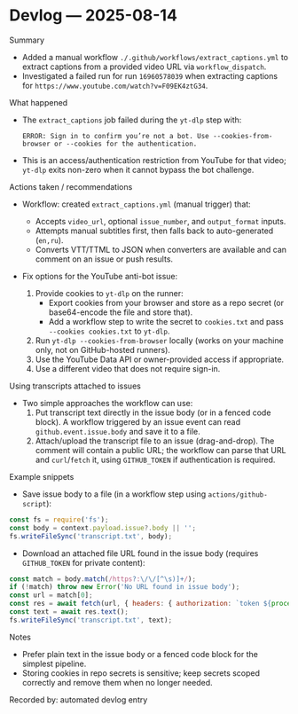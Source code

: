 # Devlog — 2025-08-14

Summary
- Added a manual workflow `./.github/workflows/extract_captions.yml` to extract captions from a provided video URL via `workflow_dispatch`.
- Investigated a failed run for run `16960578039` when extracting captions for `https://www.youtube.com/watch?v=F09EK4ztG34`.

What happened
- The `extract_captions` job failed during the `yt-dlp` step with:

  ```
  ERROR: Sign in to confirm you’re not a bot. Use --cookies-from-browser or --cookies for the authentication.
  ```

- This is an access/authentication restriction from YouTube for that video; `yt-dlp` exits non-zero when it cannot bypass the bot challenge.

Actions taken / recommendations
- Workflow: created `extract_captions.yml` (manual trigger) that:
  - Accepts `video_url`, optional `issue_number`, and `output_format` inputs.
  - Attempts manual subtitles first, then falls back to auto-generated (`en,ru`).
  - Converts VTT/TTML to JSON when converters are available and can comment on an issue or push results.

- Fix options for the YouTube anti-bot issue:
  1. Provide cookies to `yt-dlp` on the runner:
     - Export cookies from your browser and store as a repo secret (or base64-encode the file and store that).
     - Add a workflow step to write the secret to `cookies.txt` and pass `--cookies cookies.txt` to `yt-dlp`.
  2. Run `yt-dlp --cookies-from-browser` locally (works on your machine only, not on GitHub-hosted runners).
  3. Use the YouTube Data API or owner-provided access if appropriate.
  4. Use a different video that does not require sign-in.

Using transcripts attached to issues
- Two simple approaches the workflow can use:
  1. Put transcript text directly in the issue body (or in a fenced code block). A workflow triggered by an issue event can read `github.event.issue.body` and save it to a file.
  2. Attach/upload the transcript file to an issue (drag-and-drop). The comment will contain a public URL; the workflow can parse that URL and `curl`/`fetch` it, using `GITHUB_TOKEN` if authentication is required.

Example snippets
- Save issue body to a file (in a workflow step using `actions/github-script`):

```js
const fs = require('fs');
const body = context.payload.issue?.body || '';
fs.writeFileSync('transcript.txt', body);
```

- Download an attached file URL found in the issue body (requires `GITHUB_TOKEN` for private content):

```js
const match = body.match(/https?:\/\/[^\s)]+/);
if (!match) throw new Error('No URL found in issue body');
const url = match[0];
const res = await fetch(url, { headers: { authorization: `token ${process.env.GITHUB_TOKEN}` } });
const text = await res.text();
fs.writeFileSync('transcript.txt', text);
```

Notes
- Prefer plain text in the issue body or a fenced code block for the simplest pipeline.
- Storing cookies in repo secrets is sensitive; keep secrets scoped correctly and remove them when no longer needed.

Recorded by: automated devlog entry
